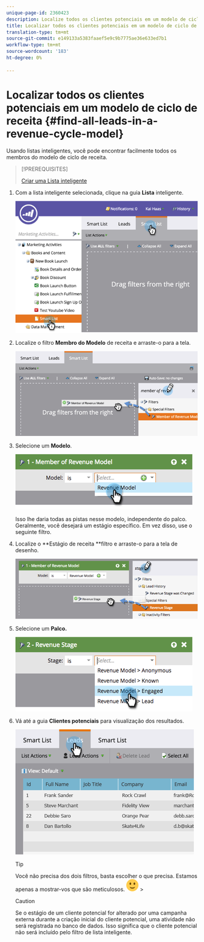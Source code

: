 ```yaml
---
unique-page-id: 2360423
description: Localize todos os clientes potenciais em um modelo de ciclo de receita - Documentos do marketing - Documentação do produto
title: Localizar todos os clientes potenciais em um modelo de ciclo de receita
translation-type: tm+mt
source-git-commit: e149133a5383faaef5e9c9b7775ae36e633ed7b1
workflow-type: tm+mt
source-wordcount: '183'
ht-degree: 0%

---
```



# Localizar todos os clientes potenciais em um modelo de ciclo de receita {#find-all-leads-in-a-revenue-cycle-model}

Usando listas inteligentes, você pode encontrar facilmente todos os membros do modelo de ciclo de receita.

>[!PREREQUISITES]
>
>[Criar uma Lista inteligente](../../../../product-docs/core-marketo-concepts/smart-lists-and-static-lists/creating-a-smart-list/create-a-smart-list.md)

1. Com a lista inteligente selecionada, clique na guia **Lista** inteligente.

   ![](assets/image2015-4-29-14-3a6-3a36.png)

1. Localize o filtro **Membro do Modelo** de receita e arraste-o para a tela.

   ![](assets/image2015-4-29-14-3a12-3a33.png)

1. Selecione um **Modelo**.

   ![](assets/image2015-5-13-18-3a2-3a23.png)

   Isso lhe daria todas as pistas nesse modelo, independente do palco. Geralmente, você desejará um estágio específico. Em vez disso, use o seguinte filtro.

1. Localize o **Estágio de receita **filtro e arraste-o para a tela de desenho.

   ![](assets/image2015-5-13-17-3a27-3a0.png)

1. Selecione um **Palco.**

   ![](assets/image2015-5-13-17-3a31-3a9.png)

1. Vá até a guia **Clientes potenciais** para visualização dos resultados.

   ![](assets/2.png)

   >[!TIP]
   >
   >Você não precisa dos dois filtros, basta escolher o que precisa. Estamos apenas a mostrar-vos que são meticulosos. ![(sorriso)](assets/smile.svg) >

   >[!CAUTION]
   >
   >Se o estágio de um cliente potencial for alterado por uma campanha externa durante a criação inicial do cliente potencial, uma atividade não será registrada no banco de dados. Isso significa que o cliente potencial não será incluído pelo filtro de lista inteligente.

